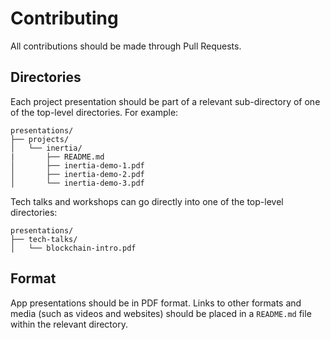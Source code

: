 # Contributing

All contributions should be made through Pull Requests.

## Directories

Each project presentation should be part of a relevant sub-directory of one of the
top-level directories. For example:

```
presentations/
├── projects/
│   └── inertia/
|       ├── README.md
│       ├── inertia-demo-1.pdf
│       ├── inertia-demo-2.pdf
│       └── inertia-demo-3.pdf
```

Tech talks and workshops can go directly into one of the top-level directories:

```
presentations/
├── tech-talks/
│   └── blockchain-intro.pdf
```

## Format

App presentations should be in PDF format. Links to other formats and media
(such as videos and websites) should be placed in a `README.md` file within
the relevant directory.
